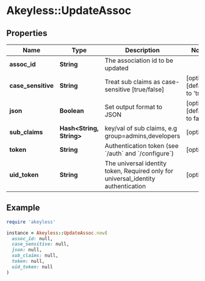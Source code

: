 # Akeyless::UpdateAssoc

## Properties

| Name | Type | Description | Notes |
| ---- | ---- | ----------- | ----- |
| **assoc_id** | **String** | The association id to be updated |  |
| **case_sensitive** | **String** | Treat sub claims as case-sensitive [true/false] | [optional][default to &#39;true&#39;] |
| **json** | **Boolean** | Set output format to JSON | [optional][default to false] |
| **sub_claims** | **Hash&lt;String, String&gt;** | key/val of sub claims, e.g group&#x3D;admins,developers | [optional] |
| **token** | **String** | Authentication token (see &#x60;/auth&#x60; and &#x60;/configure&#x60;) | [optional] |
| **uid_token** | **String** | The universal identity token, Required only for universal_identity authentication | [optional] |

## Example

```ruby
require 'akeyless'

instance = Akeyless::UpdateAssoc.new(
  assoc_id: null,
  case_sensitive: null,
  json: null,
  sub_claims: null,
  token: null,
  uid_token: null
)
```

